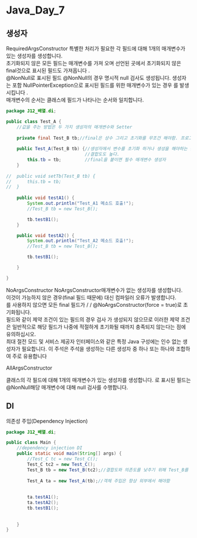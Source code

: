 # Java_Day_7

## 생성자
RequiredArgsConstructor
특별한 처리가 필요한 각 필드에 대해 1개의 매개변수가 있는 생성자를 생성합니다.  
초기화되지 않은 모든 필드는 매개변수를 가져 오며 선언된 곳에서 초기화되지 않은 final것으로 표시된 필드도 가져옵니다 .  
@NonNull로 표시된 필드 @NonNull의 경우 명시적 null 검사도 생성됩니다. 생성자는 포함 NullPointerException으로 표시된 필드를 위한 매개변수가 있는 경우 를 발생시킵니다 .  
매개변수의 순서는 클래스에 필드가 나타나는 순서와 일치합니다.  

```java
package J12_배열.di;

public class Test_A {
	//값을 주는 방법은 두 가지 생성자의 매개변수와 Setter
	
	private final Test_B tb;//final은 상수 그리고 초기화를 무조건 해야함. 프로그램이 돌아가는 와중에 값이 변하지 않아야 하는 값에 final을 붙여준다.
	
	public Test_A(Test_B tb) {//생성자에서 변수를 초기화 하거나 생성을 해야하는 것이 좋다. 하지만 Test_B는 Test_A에 의존성이 높고 
							  //결합도도 높다.
		this.tb = tb;		  //final을 붙이면 필수 매개변수 생성자 
	}
	
//	public void setTb(Test_B tb) {
//		this.tb = tb;
//	}
	
	public void testA1() {
		System.out.println("Test_A1 메소드 호출!");
		//Test_B tb = new Test_B();

		tb.testB1();
	}

	public void testA2() {
		System.out.println("Test_A2 메소드 호출!");
		//Test_B tb = new Test_B();

		tb.testB1();

	}

}


```


NoArgsConstructor
NoArgsConstructor매개변수가 없는 생성자를 생성합니다.  
이것이 가능하지 않은 경우(final 필드 때문에) 대신 컴파일러 오류가 발생합니다.   
를 사용하지 않으면 모든 final 필드가 / / @NoArgsConstructor(force = true)로 초기화됩니다.  
필드와 같이 제약 조건이 있는 필드의 경우 검사 가 생성되지 않으므로 이러한 제약 조건은 일반적으로 해당 필드가 나중에 적절하게 초기화될 때까지 충족되지 않는다는 점에 유의하십시오.   
최대 절전 모드 및 서비스 제공자 인터페이스와 같은 특정 Java 구성에는 인수 없는 생성자가 필요합니다. 이 주석은 주석을 생성하는 다른 생성자 중 하나 또는 하나와 조합하여 주로 유용합니다  

AllArgsConstructor  

클래스의 각 필드에 대해 1개의 매개변수가 있는 생성자를 생성합니다.   로 표시된 필드는 @NonNull해당 매개변수에 대해 null 검사를 수행합니다.
## DI 
의존성 주입(Dependency Injection)

```java
package J12_배열.di;

public class Main {
	//dependency injection DI
	public static void main(String[] args) {
		//Test_C tc = new Test_C();
		Test_C tc2 = new Test_C();
		Test_B tb = new Test_B(tc2);//결합도와 의존도를 낮추기 위해 Test_B를 생성
		
		Test_A ta = new Test_A(tb);//객체 주입은 항상 외부에서 해야함
		
				
		ta.testA1();
		ta.testA2();
		tb.testB1();
		
		
	}
}

```
